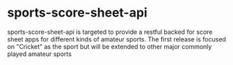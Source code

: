 sports-score-sheet-api
======================

sports-score-sheet-api is targeted to provide a restful backed for score sheet apps for different kinds of amateur sports. The first release is focused on "Cricket" as the sport but will be extended to other major commonly played amateur sports
